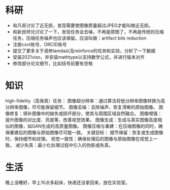 # 科研
- 和凡哥讨论了近无损，发现需要使图像质量超过JPEG才能叫做近无损。
- 和新民师兄讨论了一下，发现任务会去噪，不再是原图了，不再是传统的压缩任务，压缩任务噪声也应该保留。应该叫做：artifact bits reduction
- 注册csvt账号、ORCID账号
- 提交了更多关于调参lamda以及reinforce的任务和实验，分析了一下数据
- 安装2021viso，并安装mathtype以支持数学公式，并进行版本对齐
- 修改部分论文细节，比如括号前要有空格

# 知识
high-fidelity（高保真）任务：
    图像超分辨率：通过算法将低分辨率图像转换为高分辨率图像，尽可能保留细节。
    图像去噪：去除噪声，恢复清晰的原始图像。
    图像修复：填补图像中的缺失或损坏部分，使其与周围区域自然融合。
    图像增强：提升图像的对比度、亮度等，改善视觉效果。
    图像生成：生成与真实图像高度相似的图像，如GAN生成的高质量图像。
    图像压缩与重建：在压缩图像的同时，确保重建后的图像与原始图像尽可能一致。
    关键目标：
    细节保留：恢复或生成图像时，保持细节和纹理。
    视觉一致性：确保处理后的图像与原始图像在视觉上一致。
    减少失真：最小化处理过程中引入的伪影或失真。

# 生活
晚上没睡好，早上10点多起床，快递还没拿回来，放在实验室。
